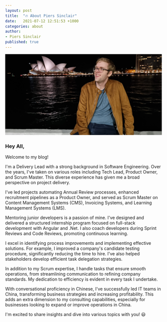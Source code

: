 ```yaml
---
layout: post
title:  "🔥 About Piers Sinclair"
date:   2021-07-12 12:51:53 +1000
categories: about
author:
- Piers Sinclair
published: true
---
```

![Piers Sinclair](/assets/images/2021-07-12-piers.jpg)

### Hey All,

Welcome to my blog!

I'm a Delivery Lead with a strong background in Software Engineering. Over the years, I've taken on various roles including Tech Lead, Product Owner, and Scrum Master. This diverse experience has given me a broad perspective on project delivery.

I've led projects automating Annual Review processes, enhanced recruitment pipelines as a Product Owner, and served as Scrum Master on Content Management Systems (CMS), Invoicing Systems, and Learning Management Systems (LMS).

Mentoring junior developers is a passion of mine. I've designed and delivered a structured internship program focused on full-stack development with Angular and .Net. I also coach developers during Sprint Reviews and Code Reviews, promoting continuous learning.

I excel in identifying process improvements and implementing effective solutions. For example, I improved a company's candidate testing procedure, significantly reducing the time to hire. I've also helped stakeholders develop efficient task delegation strategies.

In addition to my Scrum expertise, I handle tasks that ensure smooth operations, from streamlining communication to refining company standards. My dedication to efficiency is evident in every task I undertake.

With conversational proficiency in Chinese, I've successfully led IT teams in China, transforming business strategies and increasing profitability. This adds an extra dimension to my consulting capabilities, especially for businesses looking to expand or improve operations in China.

I'm excited to share insights and dive into various topics with you! 😃
